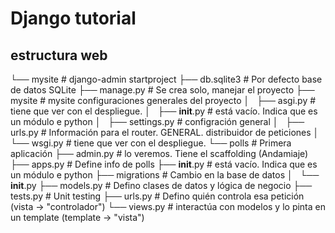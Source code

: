# Django tutorial

## estructura web

└── mysite              # django-admin startproject <nombre>
    ├── db.sqlite3      # Por defecto base de datos SQLite
    ├── manage.py       # Se crea solo, manejar el proyecto
    ├── mysite          # mysite configuraciones generales del proyecto
    │   ├── asgi.py     # tiene que ver con el despliegue.
    │   ├── __init__.py # está vacío. Indica que es un módulo e python
    │   ├── settings.py # configración general
    │   ├── urls.py     # Información para el router. GENERAL. distribuidor de peticiones
    │   └── wsgi.py     # tiene que ver con el despliegue.
    └── polls           # Primera aplicación
        ├── admin.py    # lo veremos. Tiene el scaffolding (Andamiaje)
        ├── apps.py     # Define info de polls
        ├── __init__.py # está vacío. Indica que es un módulo e python
        ├── migrations  # Cambio en la base de datos
        │   └── __init__.py
        ├── models.py   # Defino clases de datos y lógica de negocio
        ├── tests.py    # Unit testing
        ├── urls.py     # Defino quién controla esa petición (vista -> "controlador")
        └── views.py    # interactúa con modelos y lo pinta en un template (template -> "vista")

